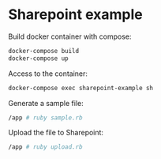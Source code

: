 # Sharepoint example

Build docker container with compose:

```sh
docker-compose build
docker-compose up
```

Access to the container:

```sh
docker-compose exec sharepoint-example sh
```

Generate a sample file:

```sh
/app # ruby sample.rb
```

Upload the file to Sharepoint:

```sh
/app # ruby upload.rb
```
